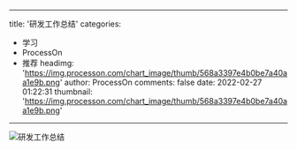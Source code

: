 
---
title: '研发工作总结'
categories: 
 - 学习
 - ProcessOn
 - 推荐
headimg: 'https://img.processon.com/chart_image/thumb/568a3397e4b0be7a40aa1e9b.png'
author: ProcessOn
comments: false
date: 2022-02-27 01:22:31
thumbnail: 'https://img.processon.com/chart_image/thumb/568a3397e4b0be7a40aa1e9b.png'
---

<div>   
<img class="thumb" alt="研发工作总结" src="https://img.processon.com/chart_image/thumb/568a3397e4b0be7a40aa1e9b.png" referrerpolicy="no-referrer">
<p></p>  
</div>
            